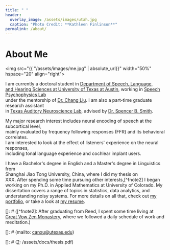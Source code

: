 ```yaml
---
title: " "
header:
  overlay_image: /assets/images/utah.jpg
  caption: "Photo Credit: **Kathleen Finlinson**"
permalink: /about/
---
```


# About Me

<img src="{{ "/assets/images/me.jpg" | absolute_url}}"
width="50%" hspace="20" align="right">

I am currently a doctoral student in [Department of Speech, Language,   
and Hearing Sciences at University of Texas at Austin][1], working in [Speech Psychophysics Lab][2]  
under the mentorship of [Dr. Chang Liu][3]. I am also a part-time graduate research assistant  
in [Texas Auditory Neuroscience Lab][4], advised by [Dr. Spencer B. Smith][5].

My major research interest includes neural encoding of speech at the subcortical level,  
mainly evaluated by frequency following responses (FFR) and its behavioral correlates.  
I am interested to look at the effect of listeners' experience on the neural responses,  
including tonal language experience and cochlear implant users.

I have a Bachelor's degree in English and a Master's degree in Linguistics from  
Shanghai Jiao Tong University, China, where I did my thesis on  
XXX. After spending some time pursuing other interests,[^fnote2] I began working on my
Ph.D. in Applied Mathematics at University of Colorado. My dissertation covers a
range of topics in statistics, data analytics, and understanding noisy
systems. For more details on all that, check out [my portfolio](/portfolio/), or
take a look at [my resume][4]. 


[]: # ([^fnote2]: After graduating from Reed, I spent some time living at
	[Great Vow Zen Monastery][3], where we followed a daily schedule of work and
	meditation.)
  
[1]: https://slhs.utexas.edu

[2]: https://slhs.utexas.edu/research/speech-psychophysics-lab

[3]: https://slhs.utexas.edu/faculty/chang-liu

[4]: https://slhs.utexas.edu/research/texas-auditory-neuroscience-lab

[5]: https://slhs.utexas.edu/faculty/spencer-b-smith

[]: # (mailto: canxu@utexas.edu)

[]: # ([2]: /assets/docs/thesis.pdf)

